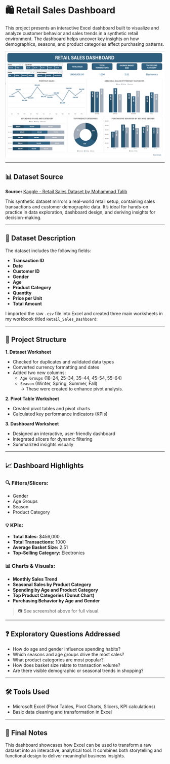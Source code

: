 # 🛍️ Retail Sales Dashboard

This project presents an interactive Excel dashboard built to visualize and analyze customer behavior and sales trends in a synthetic retail environment. The dashboard helps uncover key insights on how demographics, seasons, and product categories affect purchasing patterns.

![Retail Sales Dashboard](Retail_Sales_Dashboard.png)

---

## 📊 Dataset Source

**Source:** [Kaggle - Retail Sales Dataset by Mohammad Talib](https://www.kaggle.com/datasets/mohammadtalib786/retail-sales-dataset)

This synthetic dataset mirrors a real-world retail setup, containing sales transactions and customer demographic data. It’s ideal for hands-on practice in data exploration, dashboard design, and deriving insights for decision-making.

---

## 🧾 Dataset Description

The dataset includes the following fields:

- **Transaction ID**
- **Date**
- **Customer ID**
- **Gender**
- **Age**
- **Product Category**
- **Quantity**
- **Price per Unit**
- **Total Amount**

I imported the raw `.csv` file into Excel and created three main worksheets in my workbook titled `Retail_Sales_Dashboard`:

---

## 🧱 Project Structure

**1. Dataset Worksheet**  
- Checked for duplicates and validated data types  
- Converted currency formatting and dates  
- Added two new columns:  
  - `Age Groups` (18–24, 25–34, 35–44, 45–54, 55–64)  
  - `Season` (Winter, Spring, Summer, Fall)  
  → These were created to enhance pivot analysis.

**2. Pivot Table Worksheet**  
- Created pivot tables and pivot charts  
- Calculated key performance indicators (KPIs)

**3. Dashboard Worksheet**  
- Designed an interactive, user-friendly dashboard  
- Integrated slicers for dynamic filtering  
- Summarized insights visually

---

## 📈 Dashboard Highlights

### 🔍 Filters/Slicers:
- Gender
- Age Groups
- Season
- Product Category

### 💡 KPIs:
- **Total Sales:** $456,000  
- **Total Transactions:** 1000  
- **Average Basket Size:** 2.51  
- **Top-Selling Category:** Electronics

### 📊 Charts & Visuals:
- **Monthly Sales Trend**
- **Seasonal Sales by Product Category**
- **Spending by Age and Product Category**
- **Top Product Categories (Donut Chart)**
- **Purchasing Behavior by Age and Gender**

> 📷 See screenshot above for full visual.

---

## ❓ Exploratory Questions Addressed

- How do age and gender influence spending habits?
- Which seasons and age groups drive the most sales?
- What product categories are most popular?
- How does basket size relate to transaction volume?
- Are there visible demographic or seasonal trends in shopping?

---

## 🛠 Tools Used

- Microsoft Excel (Pivot Tables, Pivot Charts, Slicers, KPI calculations)
- Basic data cleaning and transformation in Excel

---

## 💬 Final Notes

This dashboard showcases how Excel can be used to transform a raw dataset into an interactive, analytical tool. It combines both storytelling and functional design to deliver meaningful business insights.
